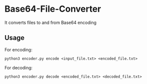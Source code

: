 # Base64-File-Converter

It converts files to and from Base64 encoding

## Usage

For encoding:

```
python3 encoder.py encode <input_file.txt> <encoded_file.txt>
```

For decoding:

```
python3 encoder.py decode <encoded_file.txt> <decoded_file.txt>
```
